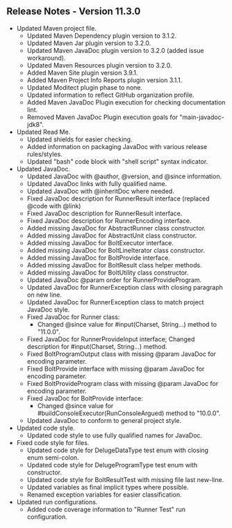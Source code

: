 ## Release Notes - Version 11.3.0

* Updated Maven project file.
    * Updated Maven Dependency plugin version to 3.1.2.
    * Updated Maven Jar plugin version to 3.2.0.
    * Updated Maven JavaDoc plugin version to 3.2.0 (added issue workaround).
    * Updated Maven Resources plugin version to 3.2.0.
    * Added Maven Site plugin version 3.9.1.
    * Added Maven Project Info Reports plugin version 3.1.1.
    * Updated Moditect plugin phase to none.
    * Updated information to reflect GitHub organization profile.
    * Added Maven JavaDoc Plugin execution for checking documentation lint.
    * Removed Maven JavaDoc Plugin execution goals for "main-javadoc-jdk8".
* Updated Read Me.
    * Updated shields for easier checking.
    * Added information on packaging JavaDoc with various release rules/styles.
    * Updated "bash" code block with "shell script" syntax indicator.
* Updated JavaDoc.
    * Updated JavaDoc with @author, @version, and @since information.
    * Updated JavaDoc links with fully qualified name.
    * Updated JavaDoc with @inheritDoc where needed.
    * Fixed JavaDoc description for RunnerResult interface (replaced @code with @link)
    * Fixed JavaDoc description for RunnerResult interface.
    * Fixed JavaDoc description for RunnerEncoding interface.
    * Added missing JavaDoc for AbstractRunner class constructor.
    * Added missing JavaDoc for AbstractUnit class constructor.
    * Added missing JavaDoc for BoltExecutor interface.
    * Added missing JavaDoc for BoltLineIterator class constructor.
    * Added missing JavaDoc for BoltProvide interface.
    * Added missing JavaDoc for BoltResult class helper methods.
    * Added missing JavaDoc for BoltUtility class constructor.
    * Updated JavaDoc @param order for RunnerProvideProgram.
    * Updated JavaDoc for RunnerException class with closing paragraph on new line.
    * Updated JavaDoc for RunnerException class to match project JavaDoc style.
    * Fixed JavaDoc for Runner class:
        * Changed @since value for #input(Charset, String...) method to "11.0.0".
    * Fixed JavaDoc for RunnerProvideInput interface; Changed description for #input(Charset, String...) method.
    * Fixed BoltProgramOutput class with missing @param JavaDoc for encoding parameter.
    * Fixed BoltProvide interface with missing @param JavaDoc for encoding parameter.
    * Fixed BoltProvideProgram class with missing @param JavaDoc for encoding parameter.
    * Fixed JavaDoc for BoltProvide interface:
        * Changed @since value for #buildConsoleExecutor(RunConsoleArgued) method to "10.0.0".
    * Updated JavaDoc to conform to general project style.
* Updated code style.
    * Updated code style to use fully qualified names for JavaDoc.
* Fixed code style for files.
    * Updated code style for DelugeDataType test enum with closing enum semi-colon.
    * Updated code style for DelugeProgramType test enum with constructor.
    * Updated code style for BoltResultTest with missing file last new-line.
    * Updated variables as final implicit types where possible.
    * Renamed exception variables for easier classification.
* Updated run configurations.
    * Added code coverage information to "Runner Test" run configuration.
